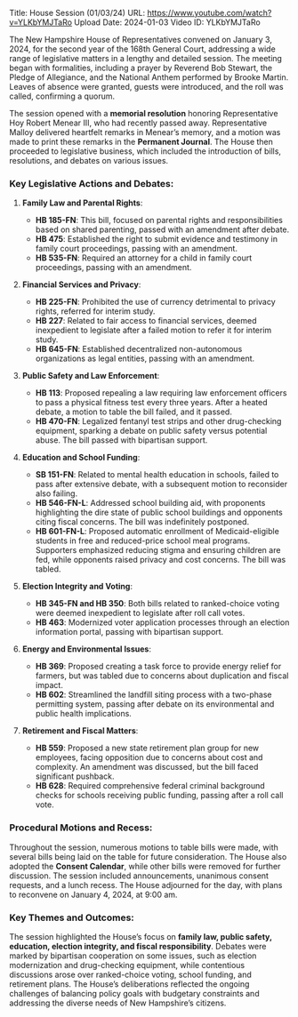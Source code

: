 Title: House Session (01/03/24)
URL: https://www.youtube.com/watch?v=YLKbYMJTaRo
Upload Date: 2024-01-03
Video ID: YLKbYMJTaRo

The New Hampshire House of Representatives convened on January 3, 2024, for the second year of the 168th General Court, addressing a wide range of legislative matters in a lengthy and detailed session. The meeting began with formalities, including a prayer by Reverend Bob Stewart, the Pledge of Allegiance, and the National Anthem performed by Brooke Martin. Leaves of absence were granted, guests were introduced, and the roll was called, confirming a quorum.

The session opened with a **memorial resolution** honoring Representative Hoy Robert Menear III, who had recently passed away. Representative Malloy delivered heartfelt remarks in Menear’s memory, and a motion was made to print these remarks in the **Permanent Journal**. The House then proceeded to legislative business, which included the introduction of bills, resolutions, and debates on various issues.

### Key Legislative Actions and Debates:

1. **Family Law and Parental Rights**:
   - **HB 185-FN**: This bill, focused on parental rights and responsibilities based on shared parenting, passed with an amendment after debate.
   - **HB 475**: Established the right to submit evidence and testimony in family court proceedings, passing with an amendment.
   - **HB 535-FN**: Required an attorney for a child in family court proceedings, passing with an amendment.

2. **Financial Services and Privacy**:
   - **HB 225-FN**: Prohibited the use of currency detrimental to privacy rights, referred for interim study.
   - **HB 227**: Related to fair access to financial services, deemed inexpedient to legislate after a failed motion to refer it for interim study.
   - **HB 645-FN**: Established decentralized non-autonomous organizations as legal entities, passing with an amendment.

3. **Public Safety and Law Enforcement**:
   - **HB 113**: Proposed repealing a law requiring law enforcement officers to pass a physical fitness test every three years. After a heated debate, a motion to table the bill failed, and it passed.
   - **HB 470-FN**: Legalized fentanyl test strips and other drug-checking equipment, sparking a debate on public safety versus potential abuse. The bill passed with bipartisan support.

4. **Education and School Funding**:
   - **SB 151-FN**: Related to mental health education in schools, failed to pass after extensive debate, with a subsequent motion to reconsider also failing.
   - **HB 546-FN-L**: Addressed school building aid, with proponents highlighting the dire state of public school buildings and opponents citing fiscal concerns. The bill was indefinitely postponed.
   - **HB 601-FN-L**: Proposed automatic enrollment of Medicaid-eligible students in free and reduced-price school meal programs. Supporters emphasized reducing stigma and ensuring children are fed, while opponents raised privacy and cost concerns. The bill was tabled.

5. **Election Integrity and Voting**:
   - **HB 345-FN and HB 350**: Both bills related to ranked-choice voting were deemed inexpedient to legislate after roll call votes.
   - **HB 463**: Modernized voter application processes through an election information portal, passing with bipartisan support.

6. **Energy and Environmental Issues**:
   - **HB 369**: Proposed creating a task force to provide energy relief for farmers, but was tabled due to concerns about duplication and fiscal impact.
   - **HB 602**: Streamlined the landfill siting process with a two-phase permitting system, passing after debate on its environmental and public health implications.

7. **Retirement and Fiscal Matters**:
   - **HB 559**: Proposed a new state retirement plan group for new employees, facing opposition due to concerns about cost and complexity. An amendment was discussed, but the bill faced significant pushback.
   - **HB 628**: Required comprehensive federal criminal background checks for schools receiving public funding, passing after a roll call vote.

### Procedural Motions and Recess:
Throughout the session, numerous motions to table bills were made, with several bills being laid on the table for future consideration. The House also adopted the **Consent Calendar**, while other bills were removed for further discussion. The session included announcements, unanimous consent requests, and a lunch recess. The House adjourned for the day, with plans to reconvene on January 4, 2024, at 9:00 am.

### Key Themes and Outcomes:
The session highlighted the House’s focus on **family law, public safety, education, election integrity, and fiscal responsibility**. Debates were marked by bipartisan cooperation on some issues, such as election modernization and drug-checking equipment, while contentious discussions arose over ranked-choice voting, school funding, and retirement plans. The House’s deliberations reflected the ongoing challenges of balancing policy goals with budgetary constraints and addressing the diverse needs of New Hampshire’s citizens.
